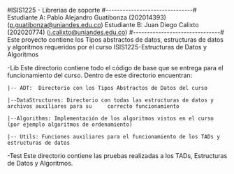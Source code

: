 #ISIS1225 - Librerias de soporte
#-------------------------------#
Estudiante A: Pablo Alejandro Guatibonza (202014393) (p.guatibonza@uniandes.edu.co)
Estudiante B: Juan Diego Calixto (202020774) (j.calixto@uniandes.edu.co)
#-------------------------------#
Este proyecto contiene los Tipos abstractos de datos, estructuras de datos y algoritmos requeridos por el curso ISIS1225-Estructuras de Datos y Algoritmos

-Lib
Este directorio contiene todo el código de base que se entrega para el funcionamiento del curso.  Dentro de este directorio encuentran:
    
    |-- ADT:  Directorio con los Tipos Abstractos de Datos del curso

    |--DataStructures: Directorio con todas las estructuras de datos y archivos auxiliares para su     correcto funcionamiento

    |--Algorithms: Implementación de los algoritmos vistos en el curso (por ejemplo algoritmos de ordenamiento)

    |-- Utils: Funciones auxiliares para el funcionamiento de los TADs y estructuras de datos

-Test
Este directorio contiene las pruebas realizadas a los TADs, Estructuras de Datos y Algoritmos.

